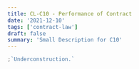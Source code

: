 ```yaml
---
title: CL-C10 - Performance of Contract
date: '2021-12-10'
tags: ['contract-law']
draft: false
summary: 'Small Description for C10'
---
```


```js
;`Underconstruction.`
```
